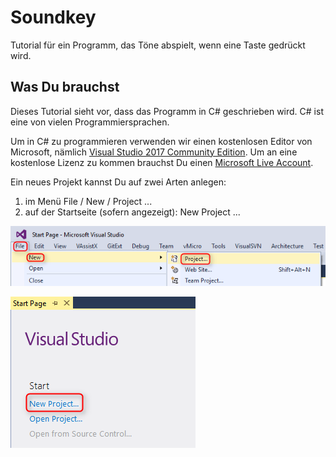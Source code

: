 # Soundkey
Tutorial für ein Programm, das Töne abspielt, wenn eine Taste gedrückt wird.

## Was Du brauchst

Dieses Tutorial sieht vor, dass das Programm in C# geschrieben wird. C# ist eine von vielen Programmiersprachen.

Um in C# zu programmieren verwenden wir einen kostenlosen Editor von Microsoft, nämlich [Visual Studio 2017 Community Edition](https://www.visualstudio.com/downloads). Um an eine kostenlose Lizenz zu kommen brauchst Du einen [Microsoft Live Account](https://login.live.com).

Ein neues Projekt kannst Du auf zwei Arten anlegen:

1. im Menü File / New / Project ...
2. auf der Startseite (sofern angezeigt): New Project ...

![File / New / Project](./img/file_new_project.png)

![Startseite / New Project](./img/startseite_new_project.png)
